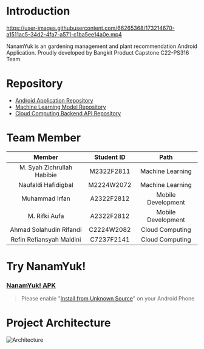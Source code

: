 # Introduction
https://user-images.githubusercontent.com/66265368/173214670-a1511ac5-34d2-4fa7-a571-c1ba5ee14a0e.mp4

NanamYuk is an gardening management and plant recommendation Android Application. Proudly developed by Bangkit Product Capstone C22-PS316 Team.

# Repository
- [Android Application Repository](https://github.com/NanamYuk/NanamYuk-Android)
- [Machine Learning Model Repository](https://github.com/NanamYuk/NanamYuk-ML)
- [Cloud Computing Backend API Repository](https://github.com/NanamYuk/backend)

# Team Member

|            Member           | Student ID |        Path        |                                                   
| :-------------------------: | :--------: | :----------------: | 
|M. Syah Zichrullah Habibie   | M2322F2811 |  Machine Learning  | 
|      Naufaldi Hafidigbal     | M2224W2072 |  Machine Learning  |
|     Muhammad Irfan    | A2322F2812| Mobile Development |
|    M. Rifki Aufa     | A2322F2812 | Mobile Development |
|Ahmad Solahudin Rifandi    | C2224W2082 |   Cloud Computing  |             
| Refin Refiansyah Maldini | C7237F2141 |   Cloud Computing  |

# Try NanamYuk!
### [NanamYuk! APK](https://storage.googleapis.com/nanamyuk-bucket/NanamYuk.apk)
> Please enable "[Install from Unknown Source](https://www.maketecheasier.com/install-apps-from-unknown-sources-android/)" on your Android Phone

# Project Architecture

![Architecture](https://user-images.githubusercontent.com/63545373/173236177-067c868b-75bb-4dc3-9e2f-618929de0204.jpg)

